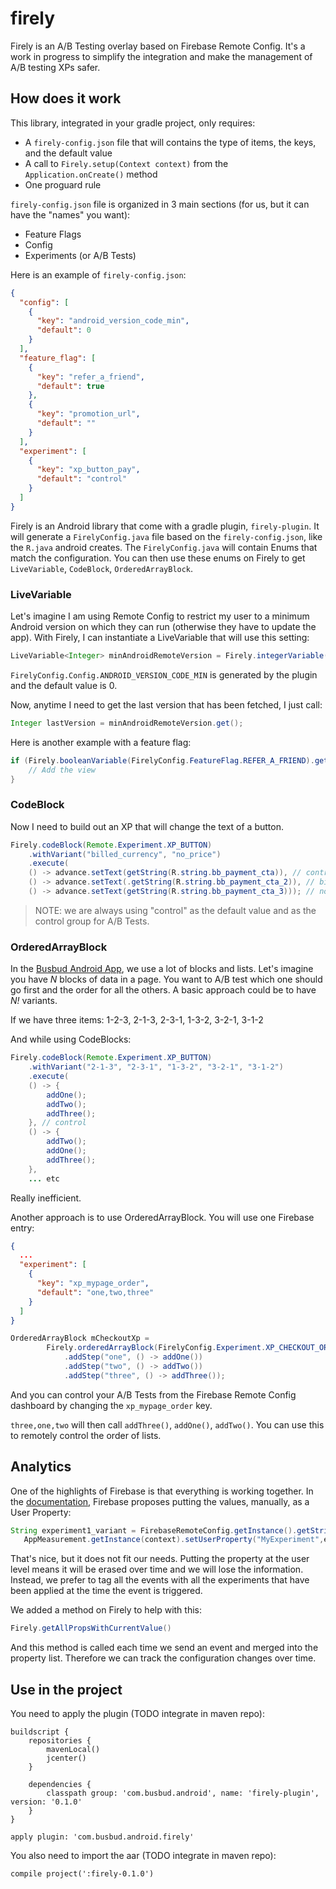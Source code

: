 # firely

Firely is an A/B Testing overlay based on Firebase Remote Config.
It's a work in progress to simplify the integration and make the management of A/B testing XPs safer. 

## How does it work

This library, integrated in your gradle project, only requires:
- A `firely-config.json` file that will contains the type of items, the keys, and the default value
- A call to `Firely.setup(Context context)` from the `Application.onCreate()` method
- One proguard rule

`firely-config.json` file is organized in 3 main sections (for us, but it can have the "names" you want):
- Feature Flags
- Config
- Experiments (or A/B Tests)


Here is an example of `firely-config.json`:
```json
{
  "config": [
    {
      "key": "android_version_code_min",
      "default": 0
    }
  ],
  "feature_flag": [
    {
      "key": "refer_a_friend",
      "default": true
    },
    {
      "key": "promotion_url",
      "default": ""
    }
  ],
  "experiment": [
    {
      "key": "xp_button_pay",
      "default": "control"
    }
  ]
}
```

Firely is an Android library that come with a gradle plugin, `firely-plugin`. It will generate a `FirelyConfig.java` file based on the `firely-config.json`, like the `R.java` android creates. The `FirelyConfig.java` will contain Enums that match the configuration. You can then use these enums on Firely to get `LiveVariable`, `CodeBlock`, `OrderedArrayBlock`.


### LiveVariable

Let's imagine I am using Remote Config to restrict my user to a minimum Android version on which they can run (otherwise they have to update the app). With Firely, I can instantiate a LiveVariable that will use this setting:

```java
LiveVariable<Integer> minAndroidRemoteVersion = Firely.integerVariable(FirelyConfig.Config.ANDROID_VERSION_CODE_MIN);
```

`FirelyConfig.Config.ANDROID_VERSION_CODE_MIN` is generated by the plugin and the default value is 0.

Now, anytime I need to get the last version that has been fetched, I just call:

```java
Integer lastVersion = minAndroidRemoteVersion.get();
```

Here is another example with a feature flag:

```java
if (Firely.booleanVariable(FirelyConfig.FeatureFlag.REFER_A_FRIEND).get()) {
	// Add the view
}
```


### CodeBlock

Now I need to build out an XP that will change the text of a button.

```java
Firely.codeBlock(Remote.Experiment.XP_BUTTON)
	.withVariant("billed_currency", "no_price")
	.execute(
	() -> advance.setText(getString(R.string.bb_payment_cta)), // control
	() -> advance.setText(.getString(R.string.bb_payment_cta_2)), // billed_currency
	() -> advance.setText(getString(R.string.bb_payment_cta_3))); // no_price
```

> NOTE: we are always using "control" as the default value and as the control group for A/B Tests.


### OrderedArrayBlock

In the [Busbud Android App](https://play.google.com/store/apps/details?id=com.busbud.android), we use a lot of blocks and lists. Let's imagine you have *N* blocks of data in a page.
You want to A/B test which one should go first and the order for all the others.
A basic approach could be to have *N!* variants.

If we have three items: 1-2-3, 2-1-3, 2-3-1, 1-3-2, 3-2-1, 3-1-2

And while using CodeBlocks:

```java
Firely.codeBlock(Remote.Experiment.XP_BUTTON)
	.withVariant("2-1-3", "2-3-1", "1-3-2", "3-2-1", "3-1-2")
	.execute(
	() -> {
		addOne();
		addTwo();
		addThree();
	}, // control
	() -> {
		addTwo();
		addOne();
		addThree();
	},
	... etc

```
Really inefficient.

Another approach is to use OrderedArrayBlock. You will use one Firebase entry:

```json
{
  ...
  "experiment": [
    {
      "key": "xp_mypage_order",
      "default": "one,two,three"
    }
  ]
}
```

```java
OrderedArrayBlock mCheckoutXp = 
		Firely.orderedArrayBlock(FirelyConfig.Experiment.XP_CHECKOUT_ORDER)
			.addStep("one", () -> addOne())
			.addStep("two", () -> addTwo())
			.addStep("three", () -> addThree());
```

And you can control your A/B Tests from the Firebase Remote Config dashboard by changing the `xp_mypage_order` key.

`three,one,two` will then call `addThree()`, `addOne()`, `addTwo()`. You can use this to remotely control the order of lists.

## Analytics

One of the highlights of Firebase is that everything is working together. In the [documentation](https://firebase.google.com/docs/remote-config/config-analytics), Firebase proposes putting the values, manually, as a User Property:

```java
String experiment1_variant = FirebaseRemoteConfig.getInstance().getString("experiment1");
   AppMeasurement.getInstance(context).setUserProperty("MyExperiment",experiment1_variant);
```

That's nice, but it does not fit our needs. Putting the property at the user level means it will be erased over time and we will lose the information. Instead, we prefer to tag all the events with all the experiments that have been applied at the time the event is triggered.

We added a method on Firely to help with this:

```java
Firely.getAllPropsWithCurrentValue()
```
And this method is called each time we send an event and merged into the property list. 
Therefore we can track the configuration changes over time.


## Use in the project


You need to apply the plugin (TODO integrate in maven repo):

```
buildscript {
    repositories {
        mavenLocal()
        jcenter()
    }

    dependencies {
        classpath group: 'com.busbud.android', name: 'firely-plugin', version: '0.1.0'
    }
}

apply plugin: 'com.busbud.android.firely'

```

You also need to import the aar (TODO integrate in maven repo):

`compile project(':firely-0.1.0')`


